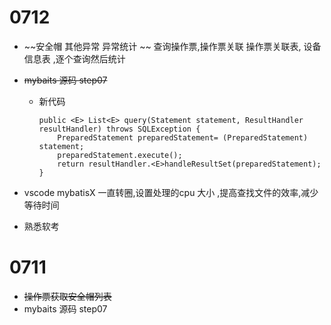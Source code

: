# 0712
- ~~安全帽 其他异常 异常统计 ~~
  查询操作票,操作票关联 操作票关联表, 设备信息表 ,逐个查询然后统计
- ~~mybaits 源码 step07~~
  - 新代码
    ```
    public <E> List<E> query(Statement statement, ResultHandler resultHandler) throws SQLException {
        PreparedStatement preparedStatement= (PreparedStatement) statement;
        preparedStatement.execute();
        return resultHandler.<E>handleResultSet(preparedStatement);
    }
    ```
- vscode mybatisX 一直转圈,设置处理的cpu 大小 ,提高查找文件的效率,减少等待时间

- 熟悉软考
# 0711
- ~~操作票获取安全帽列表~~
- mybaits 源码 step07
